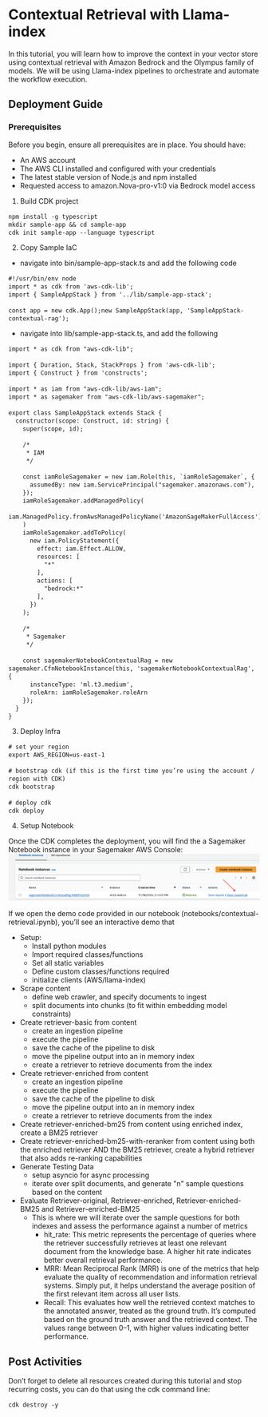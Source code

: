 # Contextual Retrieval with Llama-index

In this tutorial, you will learn how to improve the context in your vector store using contextual retrieval with Amazon Bedrock and the Olympus family of models. We will be using Llama-index pipelines to orchestrate and automate the workflow execution.

## Deployment Guide

### Prerequisites

Before you begin, ensure all prerequisites are in place. You should have:

* An AWS account
* The AWS CLI installed and configured with your credentials
* The latest stable version of Node.js and npm installed
* Requested access to amazon.Nova-pro-v1:0 via Bedrock model access

1) Build CDK project

```
npm install -g typescript
mkdir sample-app && cd sample-app
cdk init sample-app --language typescript
```

2) Copy Sample IaC

* navigate into bin/sample-app-stack.ts and add the following code

```
#!/usr/bin/env node
import * as cdk from 'aws-cdk-lib';
import { SampleAppStack } from '../lib/sample-app-stack';

const app = new cdk.App();new SampleAppStack(app, 'SampleAppStack-contextual-rag');
```

* navigate into lib/sample-app-stack.ts, and add the following
```
import * as cdk from "aws-cdk-lib";

import { Duration, Stack, StackProps } from 'aws-cdk-lib';
import { Construct } from 'constructs';

import * as iam from "aws-cdk-lib/aws-iam";
import * as sagemaker from "aws-cdk-lib/aws-sagemaker";

export class SampleAppStack extends Stack {
  constructor(scope: Construct, id: string) {
    super(scope, id);

    /* 
     * IAM
     */

    const iamRoleSagemaker = new iam.Role(this, `iamRoleSagemaker`, {
      assumedBy: new iam.ServicePrincipal("sagemaker.amazonaws.com"),
    });
    iamRoleSagemaker.addManagedPolicy(
      iam.ManagedPolicy.fromAwsManagedPolicyName('AmazonSageMakerFullAccess')
    )
    iamRoleSagemaker.addToPolicy(
      new iam.PolicyStatement({
        effect: iam.Effect.ALLOW,
        resources: [
          "*"
        ],
        actions: [
          "bedrock:*"
        ],
      })
    );

    /* 
     * Sagemaker
     */

    const sagemakerNotebookContextualRag = new sagemaker.CfnNotebookInstance(this, 'sagemakerNotebookContextualRag', {
      instanceType: 'ml.t3.medium',
      roleArn: iamRoleSagemaker.roleArn
    });
  }
}
```
3) Deploy Infra

```
# set your region
export AWS_REGION=us-east-1

# bootstrap cdk (if this is the first time you’re using the account / region with CDK)
cdk bootstrap

# deploy cdk
cdk deploy
```

4) Setup Notebook

Once the CDK completes the deployment, you will find the a Sagemaker Notebook instance in your Sagemaker AWS Console:
![alt text](images/aws_console_notebook.png "AWS console SageMaker Notebook")

If we open the demo code provided in our notebook (notebooks/contextual-retrieval.ipynb), you’ll see an interactive demo that 

* Setup:
    * Install python modules
    * Import required classes/functions
    * Set all static variables
    * Define custom classes/functions required
    * initialize clients (AWS/llama-index)
* Scrape content
    * define web crawler, and specify documents to ingest
    * split documents into chunks (to fit within embedding model constraints)
* Create retriever-basic from content
    * create an ingestion pipeline
    * execute the pipeline
    * save the cache of the pipeline to disk
    * move the pipeline output into an in memory index
    * create a retriever to retrieve documents from the index
* Create retriever-enriched from content
    * create an ingestion pipeline
    * execute the pipeline
    * save the cache of the pipeline to disk
    * move the pipeline output into an in memory index
    * create a retriever to retrieve documents from the index
* Create retriever-enriched-bm25 from content using enriched index, create a BM25 retriever
* Create retriever-enriched-bm25-with-reranker from content using both the enriched retriever AND the BM25 retriever, create a hybrid retriever that also adds re-ranking capabilities
* Generate Testing Data
    * setup asyncio for async processing
    * iterate over split documents, and generate "n" sample questions based on the content
* Evaluate Retriever-original, Retriever-enriched, Retriever-enriched-BM25 and Retriever-enriched-BM25
    * This is where we will iterate over the sample questions for both indexes and assess the performance against a number of metrics
        * hit_rate: This metric represents the percentage of queries where the retriever successfully retrieves at least one relevant document from the knowledge base. A higher hit rate indicates better overall retrieval performance.
        * MRR: Mean Reciprocal Rank (MRR) is one of the metrics that help evaluate the quality of recommendation and information retrieval systems. Simply put, it helps understand the average position of the first relevant item across all user lists.
        * Recall: This evaluates how well the retrieved context matches to the annotated answer, treated as the ground truth. It’s computed based on the ground truth answer and the retrieved context. The values range between 0–1, with higher values indicating better performance.

## Post Activities

Don’t forget to delete all resources created during this tutorial and stop recurring costs, you can do that using the cdk command line:

```
cdk destroy -y
```

